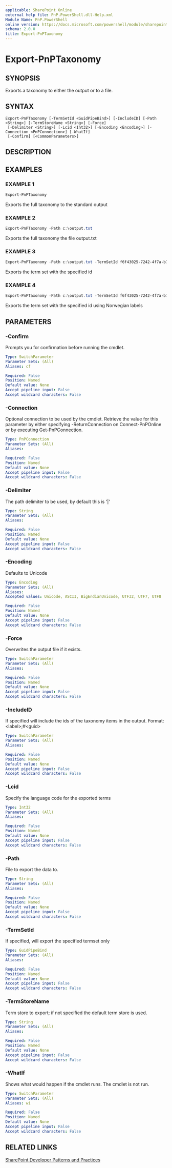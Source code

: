 ```yaml
---
applicable: SharePoint Online
external help file: PnP.PowerShell.dll-Help.xml
Module Name: PnP.PowerShell
online version: https://docs.microsoft.com/powershell/module/sharepoint-pnp/export-pnptaxonomy
schema: 2.0.0
title: Export-PnPTaxonomy
---
```


# Export-PnPTaxonomy

## SYNOPSIS
Exports a taxonomy to either the output or to a file.

## SYNTAX

```
Export-PnPTaxonomy [-TermSetId <GuidPipeBind>] [-IncludeID] [-Path <String>] [-TermStoreName <String>] [-Force]
 [-Delimiter <String>] [-Lcid <Int32>] [-Encoding <Encoding>] [-Connection <PnPConnection>] [-WhatIf]
 [-Confirm] [<CommonParameters>]
```

## DESCRIPTION

## EXAMPLES

### EXAMPLE 1
```powershell
Export-PnPTaxonomy
```

Exports the full taxonomy to the standard output

### EXAMPLE 2
```powershell
Export-PnPTaxonomy -Path c:\output.txt
```

Exports the full taxonomy the file output.txt

### EXAMPLE 3
```powershell
Export-PnPTaxonomy -Path c:\output.txt -TermSetId f6f43025-7242-4f7a-b739-41fa32847254
```

Exports the term set with the specified id

### EXAMPLE 4
```powershell
Export-PnPTaxonomy -Path c:\output.txt -TermSetId f6f43025-7242-4f7a-b739-41fa32847254 -Lcid 1044
```

Exports the term set with the specified id using Norwegian labels

## PARAMETERS

### -Confirm
Prompts you for confirmation before running the cmdlet.

```yaml
Type: SwitchParameter
Parameter Sets: (All)
Aliases: cf

Required: False
Position: Named
Default value: None
Accept pipeline input: False
Accept wildcard characters: False
```

### -Connection
Optional connection to be used by the cmdlet. Retrieve the value for this parameter by either specifying -ReturnConnection on Connect-PnPOnline or by executing Get-PnPConnection.

```yaml
Type: PnPConnection
Parameter Sets: (All)
Aliases:

Required: False
Position: Named
Default value: None
Accept pipeline input: False
Accept wildcard characters: False
```

### -Delimiter
The path delimiter to be used, by default this is '|'

```yaml
Type: String
Parameter Sets: (All)
Aliases:

Required: False
Position: Named
Default value: None
Accept pipeline input: False
Accept wildcard characters: False
```

### -Encoding
Defaults to Unicode

```yaml
Type: Encoding
Parameter Sets: (All)
Aliases:
Accepted values: Unicode, ASCII, BigEndianUnicode, UTF32, UTF7, UTF8

Required: False
Position: Named
Default value: None
Accept pipeline input: False
Accept wildcard characters: False
```

### -Force
Overwrites the output file if it exists.

```yaml
Type: SwitchParameter
Parameter Sets: (All)
Aliases:

Required: False
Position: Named
Default value: None
Accept pipeline input: False
Accept wildcard characters: False
```

### -IncludeID
If specified will include the ids of the taxonomy items in the output. Format: &lt;label&gt;;#&lt;guid&gt;

```yaml
Type: SwitchParameter
Parameter Sets: (All)
Aliases:

Required: False
Position: Named
Default value: None
Accept pipeline input: False
Accept wildcard characters: False
```

### -Lcid
Specify the language code for the exported terms

```yaml
Type: Int32
Parameter Sets: (All)
Aliases:

Required: False
Position: Named
Default value: None
Accept pipeline input: False
Accept wildcard characters: False
```

### -Path
File to export the data to.

```yaml
Type: String
Parameter Sets: (All)
Aliases:

Required: False
Position: Named
Default value: None
Accept pipeline input: False
Accept wildcard characters: False
```

### -TermSetId
If specified, will export the specified termset only

```yaml
Type: GuidPipeBind
Parameter Sets: (All)
Aliases:

Required: False
Position: Named
Default value: None
Accept pipeline input: False
Accept wildcard characters: False
```

### -TermStoreName
Term store to export; if not specified the default term store is used.

```yaml
Type: String
Parameter Sets: (All)
Aliases:

Required: False
Position: Named
Default value: None
Accept pipeline input: False
Accept wildcard characters: False
```

### -WhatIf
Shows what would happen if the cmdlet runs. The cmdlet is not run.

```yaml
Type: SwitchParameter
Parameter Sets: (All)
Aliases: wi

Required: False
Position: Named
Default value: None
Accept pipeline input: False
Accept wildcard characters: False
```

## RELATED LINKS

[SharePoint Developer Patterns and Practices](https://aka.ms/sppnp)